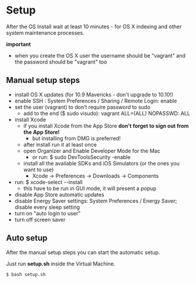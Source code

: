# Setup

After the OS Install wait at least 10 minutes - for OS X indexing and other system maintenance processes.

**important**

* when you create the OS X user the username should be "vagrant" and the password should be "vagrant" too


## Manual setup steps

* install OS X updates (for 10.9 Mavericks - don't upgrade to 10.10!)
* enable SSH : System Preferences / Sharing / Remote Login: enable
* set the user (vagrant) to don’t require password to sudo
    * add to the end ($ sudo visudo): vagrant ALL=(ALL) NOPASSWD: ALL
* install Xcode
    * if you install Xcode from the App Store **don't forget to sign out from the App Store!**
      * but installing from DMG is preferred!
    * after install run it at least once
    * open Organizer and Enable Developer Mode for the Mac
      * or run: $ sudo DevToolsSecurity -enable
    * install all the available SDKs and iOS Simulators (or the ones you want to use)
      * Xcode -> Preferences -> Downloads -> Components
* run: $ xcode-select --install
    * this have to be run in GUI mode, it will present a popup
* disable App Store automatic updates
* disable Energy Saver settings: System Preferences / Energy Saver; disable every sleep setting
* turn on "auto login to user"
* turn off screen saver

## Auto setup

After the manual setup steps you can start the automatic setup.

Just run **setup.sh** inside the Virtual Machine.

    $ bash setup.sh
